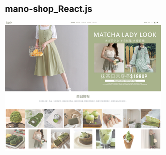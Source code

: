 # mano-shop_React.js

<img width="964" alt="getPrime website photo" src="https://github.com/0126cloud/mano-shop_React.js/blob/master/localhost_3000_mall.png">

